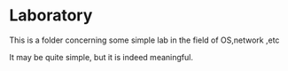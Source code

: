 # Laboratory

This is a folder concerning some simple lab in the field of OS,network ,etc

It may be quite simple, but it is indeed meaningful. 